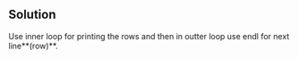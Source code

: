 ## Solution

Use inner loop for printing the rows and then in outter loop use endl for next line**(row)**.
